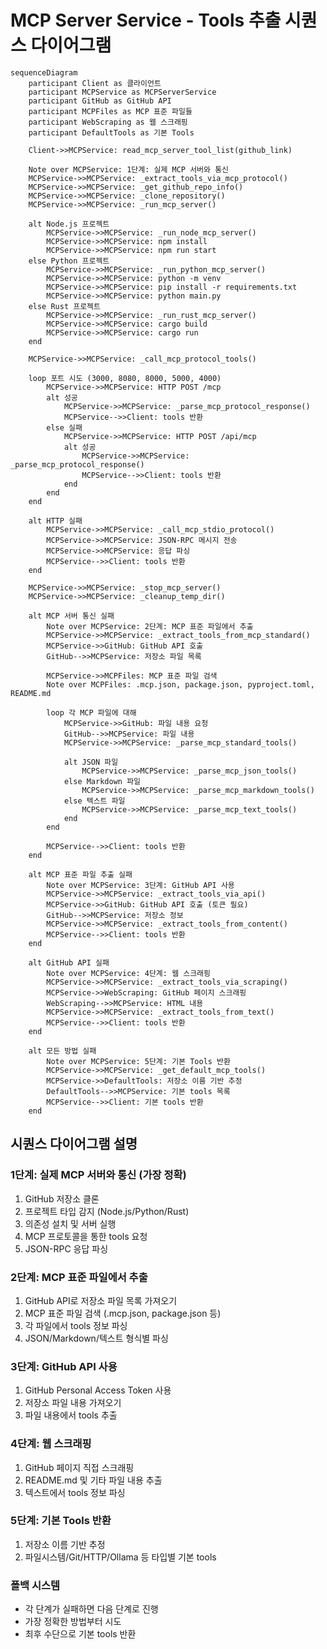 # MCP Server Service - Tools 추출 시퀀스 다이어그램

```mermaid
sequenceDiagram
    participant Client as 클라이언트
    participant MCPService as MCPServerService
    participant GitHub as GitHub API
    participant MCPFiles as MCP 표준 파일들
    participant WebScraping as 웹 스크래핑
    participant DefaultTools as 기본 Tools

    Client->>MCPService: read_mcp_server_tool_list(github_link)
    
    Note over MCPService: 1단계: 실제 MCP 서버와 통신
    MCPService->>MCPService: _extract_tools_via_mcp_protocol()
    MCPService->>MCPService: _get_github_repo_info()
    MCPService->>MCPService: _clone_repository()
    MCPService->>MCPService: _run_mcp_server()
    
    alt Node.js 프로젝트
        MCPService->>MCPService: _run_node_mcp_server()
        MCPService->>MCPService: npm install
        MCPService->>MCPService: npm run start
    else Python 프로젝트
        MCPService->>MCPService: _run_python_mcp_server()
        MCPService->>MCPService: python -m venv
        MCPService->>MCPService: pip install -r requirements.txt
        MCPService->>MCPService: python main.py
    else Rust 프로젝트
        MCPService->>MCPService: _run_rust_mcp_server()
        MCPService->>MCPService: cargo build
        MCPService->>MCPService: cargo run
    end
    
    MCPService->>MCPService: _call_mcp_protocol_tools()
    
    loop 포트 시도 (3000, 8080, 8000, 5000, 4000)
        MCPService->>MCPService: HTTP POST /mcp
        alt 성공
            MCPService->>MCPService: _parse_mcp_protocol_response()
            MCPService-->>Client: tools 반환
        else 실패
            MCPService->>MCPService: HTTP POST /api/mcp
            alt 성공
                MCPService->>MCPService: _parse_mcp_protocol_response()
                MCPService-->>Client: tools 반환
            end
        end
    end
    
    alt HTTP 실패
        MCPService->>MCPService: _call_mcp_stdio_protocol()
        MCPService->>MCPService: JSON-RPC 메시지 전송
        MCPService->>MCPService: 응답 파싱
        MCPService-->>Client: tools 반환
    end
    
    MCPService->>MCPService: _stop_mcp_server()
    MCPService->>MCPService: _cleanup_temp_dir()
    
    alt MCP 서버 통신 실패
        Note over MCPService: 2단계: MCP 표준 파일에서 추출
        MCPService->>MCPService: _extract_tools_from_mcp_standard()
        MCPService->>GitHub: GitHub API 호출
        GitHub-->>MCPService: 저장소 파일 목록
        
        MCPService->>MCPFiles: MCP 표준 파일 검색
        Note over MCPFiles: .mcp.json, package.json, pyproject.toml, README.md
        
        loop 각 MCP 파일에 대해
            MCPService->>GitHub: 파일 내용 요청
            GitHub-->>MCPService: 파일 내용
            MCPService->>MCPService: _parse_mcp_standard_tools()
            
            alt JSON 파일
                MCPService->>MCPService: _parse_mcp_json_tools()
            else Markdown 파일
                MCPService->>MCPService: _parse_mcp_markdown_tools()
            else 텍스트 파일
                MCPService->>MCPService: _parse_mcp_text_tools()
            end
        end
        
        MCPService-->>Client: tools 반환
    end
    
    alt MCP 표준 파일 추출 실패
        Note over MCPService: 3단계: GitHub API 사용
        MCPService->>MCPService: _extract_tools_via_api()
        MCPService->>GitHub: GitHub API 호출 (토큰 필요)
        GitHub-->>MCPService: 저장소 정보
        MCPService->>MCPService: _extract_tools_from_content()
        MCPService-->>Client: tools 반환
    end
    
    alt GitHub API 실패
        Note over MCPService: 4단계: 웹 스크래핑
        MCPService->>MCPService: _extract_tools_via_scraping()
        MCPService->>WebScraping: GitHub 페이지 스크래핑
        WebScraping-->>MCPService: HTML 내용
        MCPService->>MCPService: _extract_tools_from_text()
        MCPService-->>Client: tools 반환
    end
    
    alt 모든 방법 실패
        Note over MCPService: 5단계: 기본 Tools 반환
        MCPService->>MCPService: _get_default_mcp_tools()
        MCPService->>DefaultTools: 저장소 이름 기반 추정
        DefaultTools-->>MCPService: 기본 tools 목록
        MCPService-->>Client: 기본 tools 반환
    end
```

## 시퀀스 다이어그램 설명

### **1단계: 실제 MCP 서버와 통신 (가장 정확)**
1. GitHub 저장소 클론
2. 프로젝트 타입 감지 (Node.js/Python/Rust)
3. 의존성 설치 및 서버 실행
4. MCP 프로토콜을 통한 tools 요청
5. JSON-RPC 응답 파싱

### **2단계: MCP 표준 파일에서 추출**
1. GitHub API로 저장소 파일 목록 가져오기
2. MCP 표준 파일 검색 (.mcp.json, package.json 등)
3. 각 파일에서 tools 정보 파싱
4. JSON/Markdown/텍스트 형식별 파싱

### **3단계: GitHub API 사용**
1. GitHub Personal Access Token 사용
2. 저장소 파일 내용 가져오기
3. 파일 내용에서 tools 추출

### **4단계: 웹 스크래핑**
1. GitHub 페이지 직접 스크래핑
2. README.md 및 기타 파일 내용 추출
3. 텍스트에서 tools 정보 파싱

### **5단계: 기본 Tools 반환**
1. 저장소 이름 기반 추정
2. 파일시스템/Git/HTTP/Ollama 등 타입별 기본 tools

### **폴백 시스템**
- 각 단계가 실패하면 다음 단계로 진행
- 가장 정확한 방법부터 시도
- 최후 수단으로 기본 tools 반환 